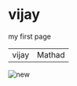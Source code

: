 # vijay
my first page
<html>
<body>
<table>

<td> vijay</td>
<td> Mathad</td>

</table>
<img src="vijay.jpg" alt="new">
</body>
</html>

